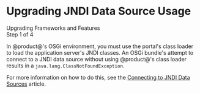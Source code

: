 # Upgrading JNDI Data Source Usage

<div class="learn-path-step">
    <p>Upgrading Frameworks and Features<br>Step 1 of 4</p>
</div>

In @product@'s OSGi environment, you must use the portal's class loader to load
the application server's JNDI classes. An OSGi bundle's attempt to connect to a
JNDI data source without using @product@'s class loader results in a
`java.lang.ClassNotFoundException`.

For more information on how to do this, see the
[Connecting to JNDI Data Sources](/docs/customization/7-2/-/knowledge_base/c/connecting-to-jndi-data-sources)
article.
